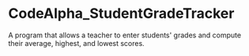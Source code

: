 # CodeAlpha_StudentGradeTracker
A program that allows a teacher to enter students' grades and compute their average, highest, and lowest scores. 
